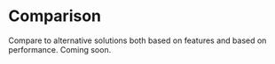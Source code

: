 # Comparison 
Compare to alternative solutions both based on features and based on performance. Coming soon. 